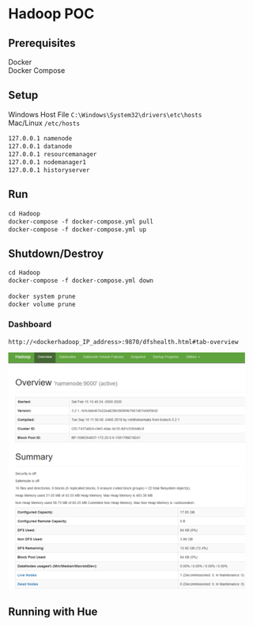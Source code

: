 # Hadoop POC

## Prerequisites

Docker     
Docker Compose 

## Setup

Windows Host File ```C:\Windows\System32\drivers\etc\hosts```    
Mac/Linux ```/etc/hosts```

```
127.0.0.1 namenode
127.0.0.1 datanode
127.0.0.1 resourcemanager
127.0.0.1 nodemanager1
127.0.0.1 historyserver
```

## Run

```
cd Hadoop
docker-compose -f docker-compose.yml pull
docker-compose -f docker-compose.yml up
```

## Shutdown/Destroy

```
cd Hadoop
docker-compose -f docker-compose.yml down

docker system prune
docker volume prune
```

### Dashboard

```
http://<dockerhadoop_IP_address>:9870/dfshealth.html#tab-overview
```

![](assets/hadoop.png)


## Running with Hue
